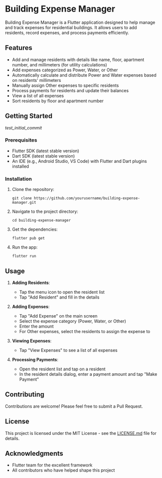# Building Expense Manager

Building Expense Manager is a Flutter application designed to help manage and track expenses for residential buildings. It allows users to add residents, record expenses, and process payments efficiently.

## Features

- Add and manage residents with details like name, floor, apartment number, and millimeters (for utility calculations)
- Add expenses categorized as Power, Water, or Other
- Automatically calculate and distribute Power and Water expenses based on residents' millimeters
- Manually assign Other expenses to specific residents
- Process payments for residents and update their balances
- View a list of all expenses
- Sort residents by floor and apartment number

## Getting Started
_test_initial_commit_

### Prerequisites

- Flutter SDK (latest stable version)
- Dart SDK (latest stable version)
- An IDE (e.g., Android Studio, VS Code) with Flutter and Dart plugins installed

### Installation

1. Clone the repository:
   ```
   git clone https://github.com/yourusername/building-expense-manager.git
   ```

2. Navigate to the project directory:
   ```
   cd building-expense-manager
   ```

3. Get the dependencies:
   ```
   flutter pub get
   ```

4. Run the app:
   ```
   flutter run
   ```

## Usage

1. **Adding Residents**: 
   - Tap the menu icon to open the resident list
   - Tap "Add Resident" and fill in the details

2. **Adding Expenses**:
   - Tap "Add Expense" on the main screen
   - Select the expense category (Power, Water, or Other)
   - Enter the amount
   - For Other expenses, select the residents to assign the expense to

3. **Viewing Expenses**:
   - Tap "View Expenses" to see a list of all expenses

4. **Processing Payments**:
   - Open the resident list and tap on a resident
   - In the resident details dialog, enter a payment amount and tap "Make Payment"

## Contributing

Contributions are welcome! Please feel free to submit a Pull Request.

## License

This project is licensed under the MIT License - see the [LICENSE.md](LICENSE.md) file for details.

## Acknowledgments

- Flutter team for the excellent framework
- All contributors who have helped shape this project
